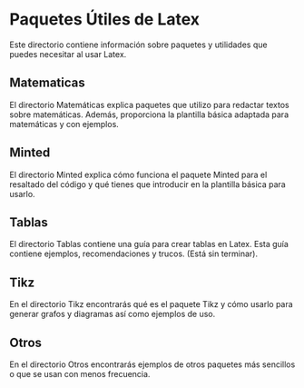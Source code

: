 # Paquetes Útiles de Latex

Este directorio contiene información sobre paquetes y utilidades que puedes necesitar al usar Latex.

## Matematicas

El directorio Matemáticas explica paquetes que utilizo para redactar textos sobre matemáticas. Además, proporciona la plantilla básica adaptada para matemáticas y con ejemplos.

## Minted

El directorio Minted explica cómo funciona el paquete Minted para el resaltado del código y qué tienes que introducir en la plantilla básica para usarlo.

## Tablas

El directorio Tablas contiene una guía para crear tablas en Latex. Esta guía contiene ejemplos, recomendaciones y trucos. (Está sin terminar).

## Tikz

En el directorio Tikz encontrarás qué es el paquete Tikz y cómo usarlo para generar grafos y diagramas así como ejemplos de uso.

## Otros

En el directorio Otros encontrarás ejemplos de otros paquetes más sencillos o que se usan con menos frecuencia.
